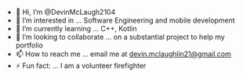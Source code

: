 - 👋 Hi, I’m @DevinMcLaugh2104
- 👀 I’m interested in ... Software Engineering and mobile development
- 🌱 I’m currently learning ... C++, Kotlin
- 💞️ I’m looking to collaborate ... on a substantial project to help my portfolio
- 📫 How to reach me ... email me at devin.mclaughlin21@gmail.com
- ⚡ Fun fact: ... I am a volunteer firefighter

<!---
DevinMcLaugh2104/DevinMcLaugh2104 is a ✨ special ✨ repository because its `README.md` (this file) appears on your GitHub profile.
You can click the Preview link to take a look at your changes.
--->
